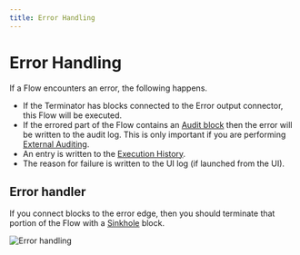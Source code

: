 ```yaml
---
title: Error Handling
---
```


# Error Handling

If a Flow encounters an error, the following happens.

- If the Terminator has blocks connected to the Error output connector, this Flow will be executed.
- If the errored part of the Flow contains an [Audit block](audit.md) then the error will be written to the audit log. 
This is only important if you are performing [External Auditing](Auditing.md).
- An entry is written to the [Execution History](Execution-history.md).
- The reason for failure is written to the UI log (if launched from the UI).

## Error handler
If you connect blocks to the error edge, then you should terminate that portion of the Flow with a [Sinkhole](sinkhole.md) block.

![Error handling](error-handling.png#width=700)
